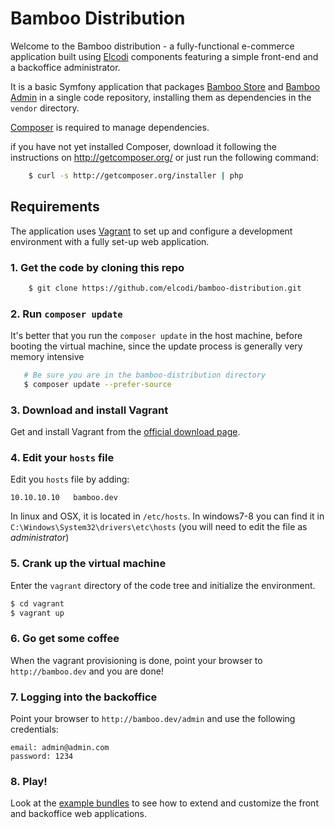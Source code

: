 Bamboo Distribution
===================

Welcome to the Bamboo distribution - a fully-functional e-commerce application built using [Elcodi](https://github.com/elcodi/elcodi) components featuring a simple front-end and a backoffice administrator.

It is a basic Symfony application that packages [Bamboo Store](https://github.com/elcodi/bamboo-store) and [Bamboo Admin](https://github.com/elcodi/bamboo-admin) in a single code repository, installing them as dependencies in the `vendor` directory.

[Composer][1] is required to manage dependencies.

if you have not yet installed Composer, download it following the instructions on
http://getcomposer.org/ or just run the following command:

```bash
    $ curl -s http://getcomposer.org/installer | php
```

Requirements
------------------

The application uses [Vagrant](http://www.vagrantup.com/) to set up and configure a development environment with a fully set-up web application.

### 1. Get the code by cloning this repo

```bash
    $ git clone https://github.com/elcodi/bamboo-distribution.git
```

### 2. Run `composer update`

It's better that you run the `composer update` in the host machine, before booting the virtual machine, since the update process is generally very memory intensive

```bash
   # Be sure you are in the bamboo-distribution directory
   $ composer update --prefer-source
```

### 3. Download and install Vagrant

Get and install Vagrant from the [official download page](http://www.vagrantup.com/downloads).

### 4. Edit your `hosts` file

Edit you `hosts` file by adding:

```
10.10.10.10   bamboo.dev
```

In linux and OSX, it is located in `/etc/hosts`. In windows7-8 you can find it in `C:\Windows\System32\drivers\etc\hosts` (you will need to edit the file as *administrator*) 

### 5. Crank up the virtual machine

Enter the `vagrant` directory of the code tree and initialize the environment.

```bash
$ cd vagrant
$ vagrant up
```

### 6. Go get some coffee

When the vagrant provisioning is done, point your browser to `http://bamboo.dev` and you are done!

### 7. Logging into the backoffice

Point your browser to `http://bamboo.dev/admin` and use the following credentials:

```
email: admin@admin.com
password: 1234
```

### 8. Play!

Look at the [example bundles](https://github.com/elcodi/bamboo-distribution/tree/master/src/Elcodi/AdminExampleBundle) to see how to extend and customize the front and backoffice web applications.


[1]:  http://getcomposer.org/
